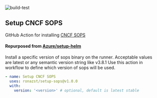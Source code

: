![build-test](https://github.com/ronazst/setup-sops/workflows/build-test/badge.svg)

## Setup CNCF SOPS
GitHub Action for installing [CNCF SOPS](https://github.com/getsops/sops)

#### Repurposed from [Azure/setup-helm](https://github.com/Azure/setup-helm)

Install a specific version of sops binary on the runner.
Acceptable values are latest or any semantic version string like v3.8.1 Use this action in workflow to define which version of sops will be used.

```yaml
- name: Setup CNCF SOPS
  uses: ronazst/setup-sops@v1.0.0
  with:
    version: '<version>' # optional, default is latest stable
```
